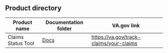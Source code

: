 ## Product directory
| Product name | Documentation folder | VA.gov link |
| ------------ | ------------- | ----------- |
| Claims Status Tool | [Docs](../products/claim-appeal-status) | https://va.gov/track-claims/your-claims
